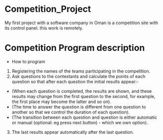 # Competition_Project
My first project with a software company in Oman is a competition site with its control panel. this work is remotely.

# Competition Program description
- How to program
1. Registering the names of the teams participating in the competition.
2. Ask questions to the contestants and calculate the points of each question so that after each question the initial results appear:-
  - (When each question is completed, the results are shown, and these results may change from the first question to the second, for example, the first place may become the latter and so on).
  - (The time to answer the question is different from one question to another so that we control the duration of each question).
  - (The transition between each question and question is either automatic or manual (optional: eg press next button) - which we own option).
3. The last results appear automatically after the last question.


